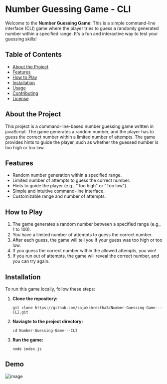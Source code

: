 # Number Guessing Game - CLI

Welcome to the **Number Guessing Game**! This is a simple command-line interface (CLI) game where the player tries to guess a randomly generated number within a specified range. It's a fun and interactive way to test your guessing skills!

## Table of Contents
- [About the Project](#about-the-project)
- [Features](#features)
- [How to Play](#how-to-play)
- [Installation](#installation)
- [Usage](#usage)
- [Contributing](#contributing)
- [License](#license)

## About the Project
This project is a command-line-based number guessing game written in javaScript. The game generates a random number, and the player has to guess the correct number within a limited number of attempts. The game provides hints to guide the player, such as whether the guessed number is too high or too low.

## Features
- Random number generation within a specified range.
- Limited number of attempts to guess the correct number.
- Hints to guide the player (e.g., "Too high" or "Too low").
- Simple and intuitive command-line interface.
- Customizable range and number of attempts.

## How to Play
1. The game generates a random number between a specified range (e.g., 1 to 100).
2. You have a limited number of attempts to guess the correct number.
3. After each guess, the game will tell you if your guess was too high or too low.
4. If you guess the correct number within the allowed attempts, you win!
5. If you run out of attempts, the game will reveal the correct number, and you can try again.

## Installation
To run this game locally, follow these steps:

1. **Clone the repository:**
   ```
   git clone https://github.com/sajakshrestha8/Number-Guessing-Game---CLI.git
   ```

2. **Naviagte to the project directory:**
   ```
   cd Number-Guessing-Game---CLI
   ```
   
3. **Run the game:**
   ```
   node index.js
   ```

## Demo
  ![image](https://github.com/user-attachments/assets/e340b5b0-edf7-4e5b-96bd-9ced2481b44a)
